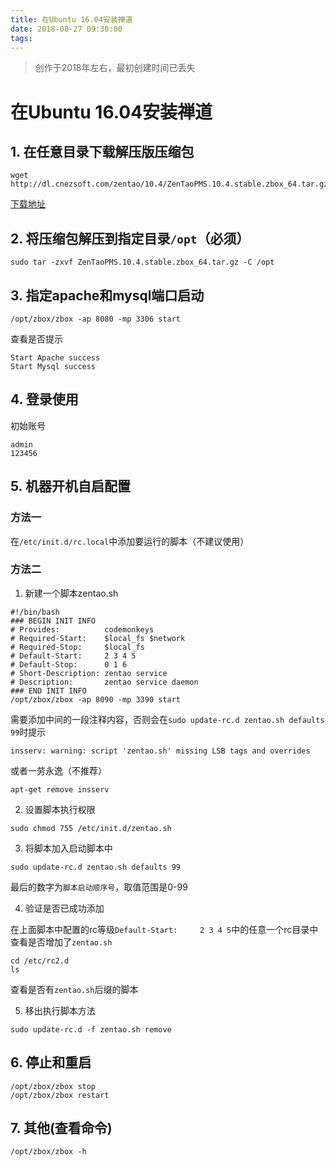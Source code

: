 ```yaml
---
title: 在Ubuntu 16.04安装禅道
date: 2018-08-27 09:30:00
tags:
---
```


> 创作于2018年左右，最初创建时间已丢失

# 在Ubuntu 16.04安装禅道

## 1. 在任意目录下载解压版压缩包

```
wget http://dl.cnezsoft.com/zentao/10.4/ZenTaoPMS.10.4.stable.zbox_64.tar.gz
```

[下载地址](https://www.zentao.net/download/80090.html)

## 2. 将压缩包解压到指定目录`/opt`（必须）

```
sudo tar -zxvf ZenTaoPMS.10.4.stable.zbox_64.tar.gz -C /opt
```

## 3. 指定apache和mysql端口启动

```
/opt/zbox/zbox -ap 8080 -mp 3306 start
```

查看是否提示

```
Start Apache success
Start Mysql success
```

## 4. 登录使用

初始账号
```
admin
123456
```

## 5. 机器开机自启配置

### 方法一

在`/etc/init.d/rc.local`中添加要运行的脚本（不建议使用）

### 方法二

1. 新建一个脚本zentao.sh

```
#!/bin/bash
### BEGIN INIT INFO
# Provides:          codemonkeys
# Required-Start:    $local_fs $network
# Required-Stop:     $local_fs
# Default-Start:     2 3 4 5
# Default-Stop:      0 1 6
# Short-Description: zentao service
# Description:       zentao service daemon
### END INIT INFO
/opt/zbox/zbox -ap 8090 -mp 3390 start
```

需要添加中间的一段注释内容，否则会在`sudo update-rc.d zentao.sh defaults 99`时提示

```
insserv: warning: script 'zentao.sh' missing LSB tags and overrides
```

或者一劳永逸（不推荐）

```
apt-get remove insserv
```

2. 设置脚本执行权限

```
sudo chmod 755 /etc/init.d/zentao.sh
```

3. 将脚本加入启动脚本中

```
sudo update-rc.d zentao.sh defaults 99
```

最后的数字为`脚本启动顺序号`，取值范围是0-99

4. 验证是否已成功添加

在上面脚本中配置的rc等级`Default-Start:     2 3 4 5`中的任意一个rc目录中查看是否增加了`zentao.sh`

```
cd /etc/rc2.d
ls
```

查看是否有`zentao.sh`后缀的脚本

5. 移出执行脚本方法

```
sudo update-rc.d -f zentao.sh remove
```

## 6. 停止和重启

```
/opt/zbox/zbox stop
/opt/zbox/zbox restart
```

## 7. 其他(查看命令)

```
/opt/zbox/zbox -h
```